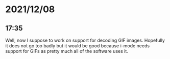 # 2021/12/08

## 17:35

Well, now I suppose to work on support for decoding GIF images. Hopefully
it does not go too badly but it would be good because i-mode needs support for
GIFs as pretty much all of the software uses it.